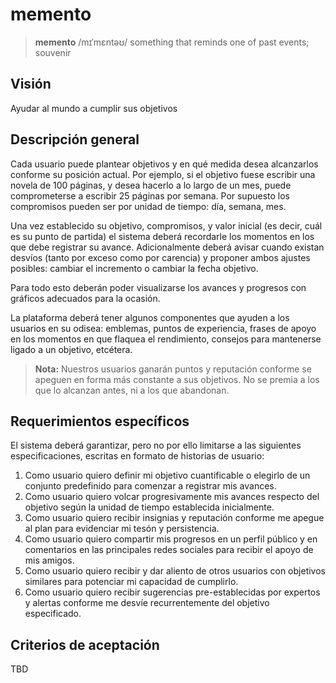 # memento

> **memento** /mɪˈmɛntəʊ/ something that reminds one of past events; souvenir

## Visión

Ayudar al mundo a cumplir sus objetivos

## Descripción general

Cada usuario puede plantear objetivos y en qué medida desea alcanzarlos conforme su posición actual. Por ejemplo, si el objetivo fuese escribir una novela de 100 páginas, y desea hacerlo a lo largo de un mes, puede comprometerse a escribir 25 páginas por semana. Por supuesto los compromisos pueden ser por unidad de tiempo: día, semana, mes.

Una vez establecido su objetivo, compromisos, y valor inicial (es decir, cuál es su punto de partida) el sistema deberá recordarle los momentos en los que debe registrar su avance. Adicionalmente deberá avisar cuando existan desvíos (tanto por exceso como por carencia) y proponer ambos ajustes posibles: cambiar el incremento o cambiar la fecha objetivo.

Para todo esto deberán poder visualizarse los avances y progresos con gráficos adecuados para la ocasión.

La plataforma deberá tener algunos componentes que ayuden a los usuarios en su odisea: emblemas, puntos de experiencia, frases de apoyo en los momentos en que flaquea el rendimiento, consejos para mantenerse ligado a un objetivo, etcétera.

> **Nota:** Nuestros usuarios ganarán puntos y reputación conforme se apeguen en forma más constante a sus objetivos. No se premia a los que lo alcanzan antes, ni a los que abandonan.

## Requerimientos específicos

El sistema deberá garantizar, pero no por ello limitarse a las siguientes especificaciones, escritas en formato de historias de usuario:

1. Como usuario quiero definir mi objetivo cuantificable o elegirlo de un conjunto predefinido para comenzar a registrar mis avances.
2. Como usuario quiero volcar progresivamente mis avances respecto del objetivo según la unidad de tiempo establecida inicialmente.
3. Como usuario quiero recibir insignias y reputación conforme me apegue al plan para evidenciar mi tesón y persistencia.
4. Como usuario quiero compartir mis progresos en un perfil público y en comentarios en las principales redes sociales para recibir el apoyo de mis amigos.
5. Como usuario quiero recibir y dar aliento de otros usuarios con objetivos similares para potenciar mi capacidad de cumplirlo.
6. Como usuario quiero recibir sugerencias pre-establecidas por expertos y alertas conforme me desvíe recurrentemente del objetivo especificado.

## Criterios de aceptación

TBD